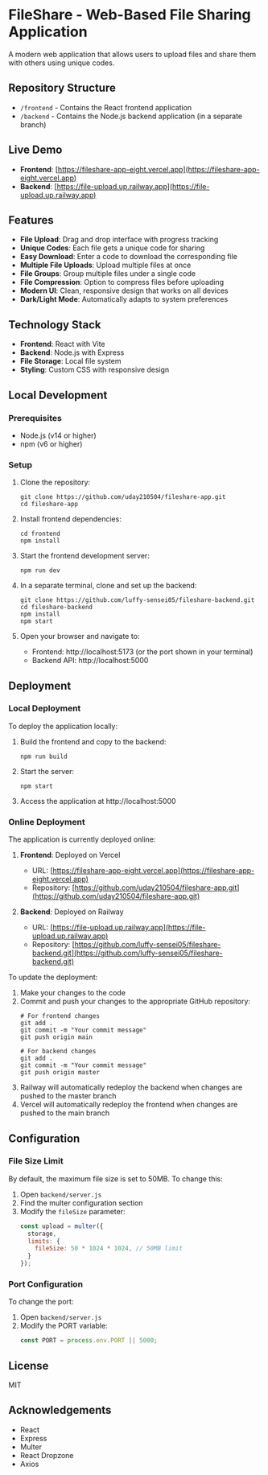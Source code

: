 # FileShare - Web-Based File Sharing Application

A modern web application that allows users to upload files and share them with others using unique codes.

## Repository Structure

- `/frontend` - Contains the React frontend application
- `/backend` - Contains the Node.js backend application (in a separate branch)

## Live Demo

- **Frontend**: [https://fileshare-app-eight.vercel.app](https://fileshare-app-eight.vercel.app)
- **Backend**: [https://file-upload.up.railway.app](https://file-upload.up.railway.app)

## Features

- **File Upload**: Drag and drop interface with progress tracking
- **Unique Codes**: Each file gets a unique code for sharing
- **Easy Download**: Enter a code to download the corresponding file
- **Multiple File Uploads**: Upload multiple files at once
- **File Groups**: Group multiple files under a single code
- **File Compression**: Option to compress files before uploading
- **Modern UI**: Clean, responsive design that works on all devices
- **Dark/Light Mode**: Automatically adapts to system preferences

## Technology Stack

- **Frontend**: React with Vite
- **Backend**: Node.js with Express
- **File Storage**: Local file system
- **Styling**: Custom CSS with responsive design

## Local Development

### Prerequisites

- Node.js (v14 or higher)
- npm (v6 or higher)

### Setup

1. Clone the repository:
   ```
   git clone https://github.com/uday210504/fileshare-app.git
   cd fileshare-app
   ```

2. Install frontend dependencies:
   ```
   cd frontend
   npm install
   ```

3. Start the frontend development server:
   ```
   npm run dev
   ```

4. In a separate terminal, clone and set up the backend:
   ```
   git clone https://github.com/luffy-sensei05/fileshare-backend.git
   cd fileshare-backend
   npm install
   npm start
   ```

5. Open your browser and navigate to:
   - Frontend: http://localhost:5173 (or the port shown in your terminal)
   - Backend API: http://localhost:5000

## Deployment

### Local Deployment

To deploy the application locally:

1. Build the frontend and copy to the backend:
   ```
   npm run build
   ```

2. Start the server:
   ```
   npm start
   ```

3. Access the application at http://localhost:5000

### Online Deployment

The application is currently deployed online:

1. **Frontend**: Deployed on Vercel
   - URL: [https://fileshare-app-eight.vercel.app](https://fileshare-app-eight.vercel.app)
   - Repository: [https://github.com/uday210504/fileshare-app.git](https://github.com/uday210504/fileshare-app.git)

2. **Backend**: Deployed on Railway
   - URL: [https://file-upload.up.railway.app](https://file-upload.up.railway.app)
   - Repository: [https://github.com/luffy-sensei05/fileshare-backend.git](https://github.com/luffy-sensei05/fileshare-backend.git)

To update the deployment:

1. Make your changes to the code
2. Commit and push your changes to the appropriate GitHub repository:
   ```
   # For frontend changes
   git add .
   git commit -m "Your commit message"
   git push origin main

   # For backend changes
   git add .
   git commit -m "Your commit message"
   git push origin master
   ```
3. Railway will automatically redeploy the backend when changes are pushed to the master branch
4. Vercel will automatically redeploy the frontend when changes are pushed to the main branch

## Configuration

### File Size Limit

By default, the maximum file size is set to 50MB. To change this:

1. Open `backend/server.js`
2. Find the multer configuration section
3. Modify the `fileSize` parameter:
   ```javascript
   const upload = multer({
     storage,
     limits: {
       fileSize: 50 * 1024 * 1024, // 50MB limit
     }
   });
   ```

### Port Configuration

To change the port:

1. Open `backend/server.js`
2. Modify the PORT variable:
   ```javascript
   const PORT = process.env.PORT || 5000;
   ```

## License

MIT

## Acknowledgements

- React
- Express
- Multer
- React Dropzone
- Axios
